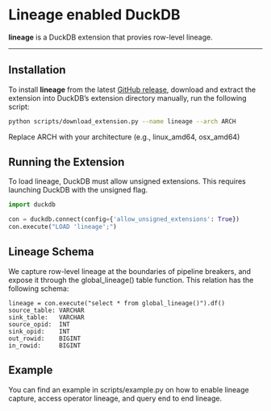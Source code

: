 # Lineage enabled DuckDB

**lineage** is a DuckDB extension that provies row-level lineage.

---

## Installation

To install **lineage** from the latest [GitHub release](https://github.com/haneensa/lineage/releases),
download and extract the extension into DuckDB’s extension directory manually, run the following script:

```bash
python scripts/download_extension.py --name lineage --arch ARCH
```

Replace ARCH with your architecture (e.g., linux_amd64, osx_amd64)

## Running the Extension

To load lineage, DuckDB must allow unsigned extensions. This requires launching DuckDB with the unsigned flag.

``` Python
import duckdb

con = duckdb.connect(config={'allow_unsigned_extensions': True})
con.execute("LOAD 'lineage';")
```

## Lineage Schema

We capture row-level lineage at the boundaries of pipeline breakers, and expose it through the global_lineage() table function. This relation has the following schema:

```
lineage = con.execute("select * from global_lineage()").df()
source_table: VARCHAR
sink_table:   VARCHAR
source_opid:  INT
sink_opid:    INT
out_rowid:    BIGINT
in_rowid:     BIGINT
```


## Example

You can find an example in scripts/example.py on how to enable lineage capture, access operator lineage, and query end to end lineage.

